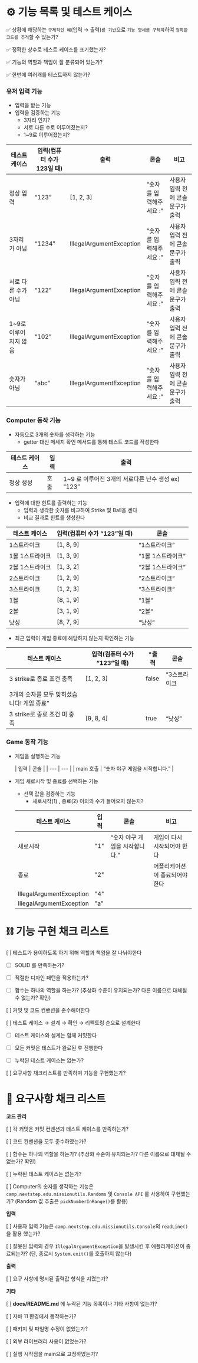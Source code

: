 # ⚙️ 기능 목록 및 테스트 케이스

✅ 상황에 해당하는 `구체적인 예`(입력 → 출력)`를 기반`으로 `기능 명세를 구체화`하여 `정확한 코드를 추적`할 수 있는가?

✅ 정확한 상수로 테스트 케이스를 표기했는가?

✅ 기능의 역할과 책임이 잘 분류되어 있는가?

✅ 한번에 여러개를 테스트하지 않는가?

### 유저 입력 기능

- 입력을 받는 기능
- 입력을 검증하는 기능
    - 3자리 인지?
    - 서로 다른 수로 이루어졌는지?
    - 1~9로 이루어졌는지?

| 테스트 케이스 | 입력(컴퓨터 수가 123일 때) | 출력                       | 콘솔 | 비고 |
| --- |-----------|--------------------------| --- | --- |
| 정상 입력 | “123”     | [1, 2, 3]                | “숫자를 입력해주세요 :” | 사용자 입력 전에 콘솔 문구가 출력 |
| 3자리가 아님 | “1234”    | IllegalArgumentException | “숫자를 입력해주세요 :” | 사용자 입력 전에 콘솔 문구가 출력 |
| 서로 다른 수가 아님 | “122”     | IllegalArgumentException | “숫자를 입력해주세요 :” | 사용자 입력 전에 콘솔 문구가 출력 |
| 1~9로 이루어지지 않음 | “102”     | IllegalArgumentException | “숫자를 입력해주세요 :” | 사용자 입력 전에 콘솔 문구가 출력 |
| 숫자가 아님 | “abc”     | IllegalArgumentException | “숫자를 입력해주세요 :” | 사용자 입력 전에 콘솔 문구가 출력 |

### Computer 동작 기능

- 자동으로 3개의 숫자를 생각하는 기능
  - getter 대신 메세지 확인 메서드를 통해 테스트 코드를 작성한다 

| 테스트 케이스 | 입력 | 출력 |
| --- | --- | --- |
| 정상 생성 | 호출 | 1~9 로 이루어진 3개의 서로다른 난수 생성 ex) “123” |
- 입력에 대한 힌트를 출력하는 기능
    - 입력과 생각한 숫자를 비교하여 Strike 및 Ball을 센다
    - 비교 결과로 힌트를 생성한다

| 테스트 케이스 | 입력(컴퓨터 수가 “123”일 때) | 콘솔          |
| --- |---------------------|-------------|
| 1스트라이크 | [1, 8, 9]           | “1스트라이크”    |
| 1볼 1스트라이크 | [1, 3, 9]           | “1볼 1스트라이크“ |
| 2볼 1스트라이크 | [1, 3, 2]           | “2볼 1스트라이크“ |
| 2스트라이크 | [1, 2, 9]           | “2스트라이크“    |
| 3스트라이크 | [1, 2, 3]           | “3스트라이크“    |
| 1볼 | [8, 1, 9]           | “1볼“        |
| 2볼 | [3, 1, 9]           | “2볼“        |
| 낫싱 | [8, 7, 9]           | “낫싱“        |
- 최근 입력이 게임 종료에 해당하지 않는지 확인하는 기능

| 테스트 케이스 | 입력(컴퓨터 수가 “123”일 때) | *출력 | 콘솔 |
| --- |---------------------| --- | --- |
| 3 strike로 종료 조건 충족 | [1, 2, 3]           | false | “3스트라이크 |
| 3개의 숫자를 모두 맞히셨습니다! 게임 종료” |                     |  |  |
| 3 strike로 종료 조건 미 충족 | [9, 8, 4]           | true | “낫싱” |

### **Game 동작 기능**

- 게임을 실행하는 기능

  | 입력 | 콘솔 |
      | --- | --- |
  | main 호출 | “숫자 야구 게임을 시작합니다.” |
 
- 게임 새로시작 및 종료를 선택하는 기능
  - 선택 값을 검증하는 기능 
    - 새로시작(1) , 종료(2) 이외의 수가 들어오지 않는지?

  | 테스트 케이스 | 입력 | 콘솔 | 비고 |
  | --- | --- | --- | --- |
  | 새로시작 | "1" | “숫자 야구 게임을 시작합니다.” | 게임이 다시 시작되어야 한다 |
  | 종료 | "2" |  | 어플리케이션이 종료되어야 한다 |
  | IllegalArgumentException | "4" |  |  |
  | IllegalArgumentException | "a" |  |  |

# ⛓️ 기능 구현 채크 리스트

[  ] 테스트가 용이하도록 하기 위해 역할과 책임을 잘 나눠야한다

+ [  ] SOLID 를 만족하는가?

+ [  ] 적절한 디자인 패턴을 적용하는가?

+ [  ] 함수는 하나의 역할을 하는가?  (추상화 수준이 유지되는가? 다른 이름으로 대체될 수 없는가? 확인)

[  ]  커밋 및 코드 컨밴션을 준수해야한다

[  ]  테스트 케이스 → 설계 → 확인 → 리펙토링 순으로 설계한다

+ [  ]  테스트 케이스와 설계는 함께 커밋한다

+ [  ]  모든 커밋은 테스트가 완료된 후 진행한다

+ [  ]  누락된 테스트 케이스는 없는가?

[  ]  요구사항 채크리스트를 만족하며 기능을 구현했는가?

# 📝 요구사항 채크 리스트

**코드 관리**

[  ] 각 커밋은 커밋 컨밴션과 테스트 케이스를 만족하는가?

[  ] 코드 컨밴션을 모두 준수하였는가?

[  ] 함수는 하나의 역할을 하는가? (추상화 수준이 유지되는가? 다른 이름으로 대체될 수 없는가? 확인)

[  ] 누락된 테스트 케이스는 없는가?

[  ] Computer의 숫자를 생각하는 기능은 `camp.nextstep.edu.missionutils.Randoms` 및 `Console API` 를 사용하여 구현했는가? (Random 값 추출은 `pickNumberInRange()`를 활용)

**입력**

[  ] 사용자 입력 기능은 `camp.nextstep.edu.missionutils.Console`의 `readLine()`을 활용 했는가?

[  ] 잘못된 입력의 경우 `IllegalArgumentException`을 발생시킨 후 애플리케이션이 종료되는가? (단, 종료시 `System.exit()`를 호출하지 않는다)

**출력**

[  ] 요구 사항에 명시된 출력값 형식을 지켰는가?

**기타**

[  ] **docs/README.md** 에 누락된 기능 목록이나 기타 사항이 없는가?

[  ] 자바 11 환경에서 동작하는가?

[  ] 패키지 및 파일명 수정이 없었는가?

[  ] 외부 라이브러리 사용이 없었는가?

[  ] 실행 시작점을 main으로 고정하였는가?